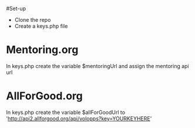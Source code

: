 #Set-up
* Clone the repo
* Create a keys.php file

# Mentoring.org
In keys.php create the variable $mentoringUrl and assign the mentoring api url
# AllForGood.org
In keys.php create the variable $allForGoodUrl to 'http://api2.allforgood.org/api/volopps?key=YOURKEYHERE'
